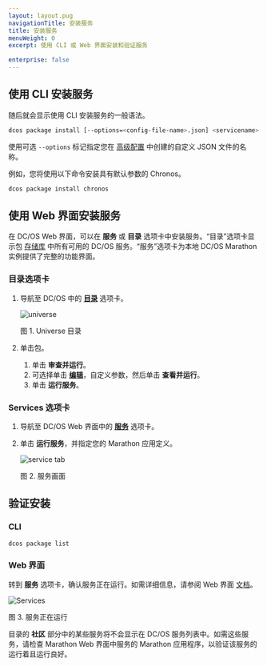 ```yaml
---
layout: layout.pug
navigationTitle: 安装服务
title: 安装服务
menuWeight: 0
excerpt: 使用 CLI 或 Web 界面安装和验证服务

enterprise: false
---
```


## 使用 CLI 安装服务

随后就会显示使用 CLI 安装服务的一般语法。

```bash
dcos package install [--options=<config-file-name>.json] <servicename>
```

使用可选 `--options` 标记指定您在 [高级配置](/dcos/cn/1.12/deploying-services/config-universe-service/) 中创建的自定义 JSON 文件的名称。

例如，您将使用以下命令安装具有默认参数的 Chronos。

```bash
dcos package install chronos
```

## 使用 Web 界面安装服务

在 DC/OS Web 界面，可以在 **服务** 或 **目录** 选项卡中安装服务。“目录”选项卡显示包 [存储库](/dcos/cn/1.12/administering-clusters/repo/) 中所有可用的 DC/OS 服务。“服务”选项卡为本地 DC/OS Marathon 实例提供了完整的功能界面。


### 目录选项卡

1. 导航至 DC/OS 中的 [**目录**](/dcos/cn/1.12/gui/catalog/) 选项卡。

    ![universe](/1.12/img/GUI-Catalog-Main_View-1_12.png)

    图 1. Universe 目录

1. 单击包。
    1. 单击 **审查并运行**。
    2. 可选择单击 [**编辑**](/dcos/cn/1.12/deploying-services/config-universe-service/)，自定义参数，然后单击 **查看并运行**。
    3. 单击 **运行服务**。

### Services 选项卡

1. 导航至 DC/OS Web 界面中的 [**服务**](/dcos/cn/1.12/gui/services/) 选项卡。
1. 单击 **运行服务**，并指定您的 Marathon 应用定义。

    ![service tab](/1.12/img/GUI-Services-No_Services_Running-1_12.png)

    图 2. 服务画面

## 验证安装

### CLI

```bash
dcos package list
```

### Web 界面

转到 **服务** 选项卡，确认服务正在运行。如需详细信息，请参阅 Web 界面 [文档](/dcos/cn/1.12/gui/services/)。

![Services](/1.12/img/GUI-Services-Running_Services_View-1_12.png)

图 3. 服务正在运行

目录的 **社区** 部分中的某些服务将不会显示在 DC/OS 服务列表中。如需这些服务，请检查 Marathon Web 界面中服务的 Marathon 应用程序，以验证该服务的运行着且运行良好。
